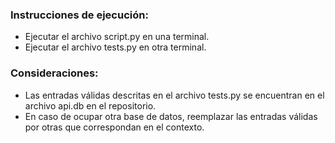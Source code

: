 ### Instrucciones de ejecución:
- Ejecutar el archivo script.py en una terminal.
- Ejecutar el archivo tests.py en otra terminal.

### Consideraciones:
- Las entradas válidas descritas en el archivo tests.py se encuentran en el archivo api.db en el repositorio.
- En caso de ocupar otra base de datos, reemplazar las entradas válidas por otras que correspondan en el contexto.